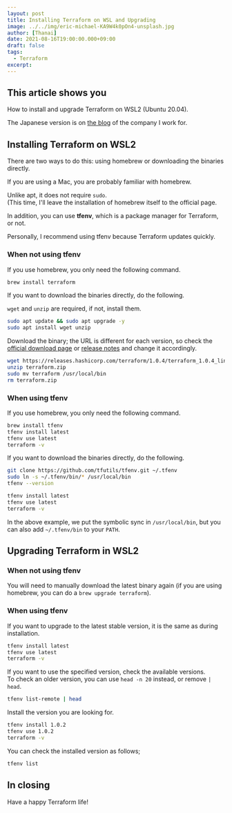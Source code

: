```yaml
---
layout: post
title: Installing Terraform on WSL and Upgrading
image: ../../img/eric-michael-KA9W4k0pOn4-unsplash.jpg
author: [Thanai]
date: 2021-08-16T19:00:00.000+09:00
draft: false
tags:
  - Terraform
excerpt:
---
```


## This article shows you

How to install and upgrade Terraform on WSL2 (Ubuntu 20.04).

The Japanese version is on [the blog][0] of the company I work for.

[0]: https://techblog.ap-com.co.jp/entry/2021/08/17/061558

## Installing Terraform on WSL2

There are two ways to do this: using homebrew or downloading the binaries directly.

If you are using a Mac, you are probably familiar with homebrew.

Unlike apt, it does not require `sudo`.  
(This time, I'll leave the installation of homebrew itself to the official page.

In addition, you can use **tfenv**, which is a package manager for Terraform, or not.

Personally, I recommend using tfenv because Terraform updates quickly.

### When not using tfenv

If you use homebrew, you only need the following command.

```sh
brew install terraform
```

If you want to download the binaries directly, do the following.

`wget` and `unzip` are required, if not, install them.

```sh
sudo apt update && sudo apt upgrade -y
sudo apt install wget unzip
```

Download the binary; the URL is different for each version, so check the [official download page][1] or [release notes][2] and change it accordingly.

[1]: https://www.terraform.io/downloads.html
[2]: https://github.com/hashicorp/terraform/releases

```sh
wget https://releases.hashicorp.com/terraform/1.0.4/terraform_1.0.4_linux_amd64.zip -O terraform.zip
unzip terraform.zip
sudo mv terraform /usr/local/bin
rm terraform.zip
```

### When using tfenv

If you use homebrew, you only need the following command.

```sh
brew install tfenv
tfenv install latest
tfenv use latest
terraform -v
```

If you want to download the binaries directly, do the following.

```sh
git clone https://github.com/tfutils/tfenv.git ~/.tfenv
sudo ln -s ~/.tfenv/bin/* /usr/local/bin
tfenv --version

tfenv install latest
tfenv use latest
terraform -v
```

In the above example, we put the symbolic sync in `/usr/local/bin`, but you can also add `~/.tfenv/bin` to your `PATH`.

## Upgrading Terraform in WSL2

### When not using tfenv

You will need to manually download the latest binary again (if you are using homebrew, you can do a `brew upgrade terraform`).

### When using tfenv

If you want to upgrade to the latest stable version, it is the same as during installation.

```sh
tfenv install latest
tfenv use latest
terraform -v
```

If you want to use the specified version, check the available versions.  
To check an older version, you can use `head -n 20` instead, or remove `| head`.

```sh
tfenv list-remote | head
```

Install the version you are looking for.

```sh
tfenv install 1.0.2
tfenv use 1.0.2
terraform -v
```

You can check the installed version as follows;

```sh
tfenv list
```

## In closing

Have a happy Terraform life!
